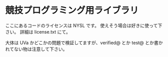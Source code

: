 競技プログラミング用ライブラリ
==========

ここにあるコードのライセンスは NYSL です。
使えそう場合は好きに使って下さい。
詳細は license.txt にて。

大体は UVa かどこかの問題で検証してますが、verified@ とか test@ とか書かれてない物は注意して下さい。
